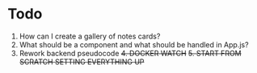 # Todo

1. How can I create a gallery of notes cards?
2. What should be a component and what should be handled in App.js?
3. Rework backend pseudocode
~~4. DOCKER WATCH~~
~~5. START FROM SCRATCH SETTING EVERYTHING UP~~